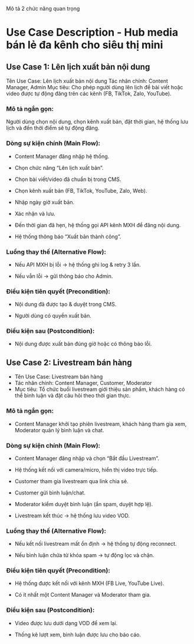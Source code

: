 Mô tả 2 chức năng quan trọng

# Use Case Description - Hub media bán lẻ đa kênh cho siêu thị mini

## Use Case 1: Lên lịch xuất bản nội dung

Tên Use Case: Lên lịch xuất bản nội dung
Tác nhân chính: Content Manager, Admin
Mục tiêu: Cho phép người dùng lên lịch để bài viết hoặc video được tự động đăng trên các kênh (FB, TikTok, Zalo, YouTube).

### Mô tả ngắn gọn:

Người dùng chọn nội dung, chọn kênh xuất bản, đặt thời gian, hệ thống lưu lịch và đến thời điểm sẽ tự động đăng.

### Dòng sự kiện chính (Main Flow):

- Content Manager đăng nhập hệ thống.

- Chọn chức năng “Lên lịch xuất bản”.

- Chọn bài viết/video đã chuẩn bị trong CMS.

- Chọn kênh xuất bản (FB, TikTok, YouTube, Zalo, Web).

- Nhập ngày giờ xuất bản.

- Xác nhận và lưu.

- Đến thời gian đã hẹn, hệ thống gọi API kênh MXH để đăng nội dung.

- Hệ thống thông báo “Xuất bản thành công”.

### Luồng thay thế (Alternative Flow):

- Nếu API MXH bị lỗi → hệ thống ghi log & retry 3 lần.

- Nếu vẫn lỗi → gửi thông báo cho Admin.

### Điều kiện tiên quyết (Precondition):

- Nội dung đã được tạo & duyệt trong CMS.

- Người dùng có quyền xuất bản.

### Điều kiện sau (Postcondition):

- Nội dung được xuất bản đúng giờ hoặc có thông báo lỗi.

## Use Case 2: Livestream bán hàng

- Tên Use Case: Livestream bán hàng
- Tác nhân chính: Content Manager, Customer, Moderator
- Mục tiêu: Tổ chức buổi livestream giới thiệu sản phẩm, khách hàng có thể bình luận và đặt câu hỏi theo thời gian thực.

### Mô tả ngắn gọn:

- Content Manager khởi tạo phiên livestream, khách hàng tham gia xem, Moderator quản lý bình luận và chat.

### Dòng sự kiện chính (Main Flow):

- Content Manager đăng nhập và chọn “Bắt đầu Livestream”.

- Hệ thống kết nối với camera/micro, hiển thị video trực tiếp.

- Customer tham gia livestream qua link chia sẻ.

- Customer gửi bình luận/chat.

- Moderator kiểm duyệt bình luận (ẩn spam, duyệt hợp lệ).

- Livestream kết thúc → hệ thống lưu video VOD.

### Luồng thay thế (Alternative Flow):

- Nếu kết nối livestream mất ổn định → hệ thống tự động reconnect.

- Nếu bình luận chứa từ khóa spam → tự động lọc và chặn.

### Điều kiện tiên quyết (Precondition):

- Hệ thống được kết nối với kênh MXH (FB Live, YouTube Live).

- Có ít nhất một Content Manager và Moderator tham gia.

### Điều kiện sau (Postcondition):

- Video được lưu dưới dạng VOD để xem lại.

- Thống kê lượt xem, bình luận được lưu cho báo cáo.

